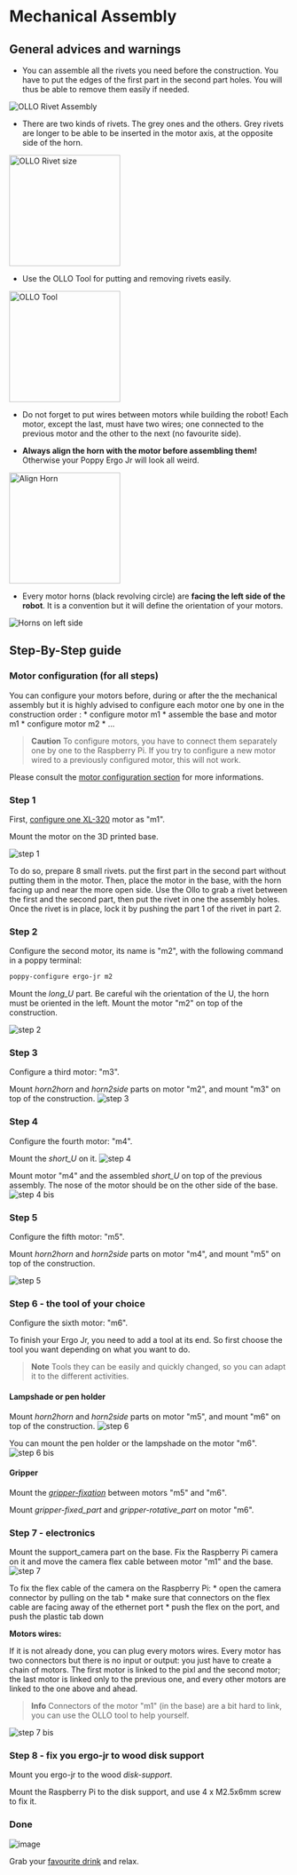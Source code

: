 # Mechanical Assembly

## General advices and warnings

<!-- TODO:
* picture rivet black vs grey
* ergo + wires
-->

* You can assemble all the rivets you need before the construction. You have to put the edges of the first part in the second part holes. You will thus be able to remove them easily if needed.

![OLLO Rivet Assembly](img/assembly/ollo_rivet.png)

* There are two kinds of rivets. The grey ones and the others. Grey rivets are longer to be able to be inserted in the motor axis, at the opposite side of the horn.

<!-- HTML link to adapt image size -->

<img src="img/assembly/ollo_rivets_size.jpg" alt="OLLO Rivet size" height="200" />

* Use the OLLO Tool for putting and removing rivets easily.

<!-- HTML link to adapt image size -->

<img src="img/assembly/ollo-tool.jpg" alt="OLLO Tool" height="200" />

* Do not forget to put wires between motors while building the robot! Each motor, except the last, must have two wires; one connected to the previous motor and the other to the next (no favourite side).

* **Always align the horn with the motor before assembling them!** Otherwise your Poppy Ergo Jr will look all weird.

<!-- HTML link to adapt image size -->

<img src="img/assembly/align-horn.png" alt="Align Horn" height="200" />

* Every motor horns (black revolving circle) are **facing the left side of the robot**. It is a convention but it will define the orientation of your motors.

![Horns on left side](img/assembly/horns_on_left.jpg)

## Step-By-Step guide

### Motor configuration (for all steps)

You can configure your motors before, during or after the the mechanical assembly but it is highly advised to configure each motor one by one in the construction order : * configure motor m1 * assemble the base and motor m1 * configure motor m2 * ...

> **Caution** To configure motors, you have to connect them separately one by one to the Raspberry Pi. If you try to configure a new motor wired to a previously configured motor, this will not work.

Please consult the [motor configuration section](motor-configuration.md) for more informations.

### Step 1

First, [configure one XL-320](motor-configuration.md) motor as "m1".

Mount the motor on the 3D printed base.

![step 1](img/assembly/steps/step_1-2.jpg)

To do so, prepare 8 small rivets. put the first part in the second part without putting them in the motor. Then, place the motor in the base, with the horn facing up and near the more open side. Use the Ollo to grab a rivet between the first and the second part, then put the rivet in one the assembly holes. Once the rivet is in place, lock it by pushing the part 1 of the rivet in part 2.

### Step 2

Configure the second motor, its name is "m2", with the following command in a poppy terminal:

```bash
poppy-configure ergo-jr m2
```

Mount the *long_U* part. Be careful wih the orientation of the U, the horn must be oriented in the left. Mount the motor "m2" on top of the construction.

![step 2](img/assembly/steps/step_3-4.jpg)

### Step 3

Configure a third motor: "m3".

Mount *horn2horn* and *horn2side* parts on motor "m2", and mount "m3" on top of the construction. ![step 3](img/assembly/steps/step_5-6.jpg)

### Step 4

Configure the fourth motor: "m4".

Mount the *short_U* on it. ![step 4](img/assembly/steps/step_7-8.jpg)

Mount motor "m4" and the assembled *short_U* on top of the previous assembly. The nose of the motor should be on the other side of the base. ![step 4 bis](img/assembly/steps/step_9-10.jpg)

### Step 5

Configure the fifth motor: "m5".

Mount *horn2horn* and *horn2side* parts on motor "m4", and mount "m5" on top of the construction.

![step 5](img/assembly/steps/step_11-12-13.jpg)

### Step 6 - the tool of your choice

Configure the sixth motor: "m6".

To finish your Ergo Jr, you need to add a tool at its end. So first choose the tool you want depending on what you want to do.

> **Note** Tools they can be easily and quickly changed, so you can adapt it to the different activities.

#### Lampshade or pen holder

Mount *horn2horn* and *horn2side* parts on motor "m5", and mount "m6" on top of the construction. ![step 6](img/assembly/steps/step_14-16-17.jpg)

You can mount the pen holder or the lampshade on the motor "m6". ![step 6 bis](img/assembly/steps/step_18-19.jpg)

#### Gripper

Mount the [*gripper-fixation*](https://github.com/poppy-project/poppy-ergo-jr/blob/master/hardware/STL/tools/gripper-fixation.stl) between motors "m5" and "m6".

Mount *gripper-fixed_part* and *gripper-rotative_part* on motor "m6". <!-- TODO closed picture of gripper-->

### Step 7 - electronics

Mount the support_camera part on the base. Fix the Raspberry Pi camera on it and move the camera flex cable between motor "m1" and the base. ![step 7](img/assembly/steps/step_21-22.jpg)

To fix the flex cable of the camera on the Raspberry Pi: * open the camera connector by pulling on the tab * make sure that connectors on the flex cable are facing away of the ethernet port * push the flex on the port, and push the plastic tab down

<!-- TODO: add a closed picture of camera fix-->

**Motors wires:**

If it is not already done, you can plug every motors wires. Every motor has two connectors but there is no input or output: you just have to create a chain of motors. The first motor is linked to the pixl and the second motor; the last motor is linked only to the previous one, and every other motors are linked to the one above and ahead.

<!-- TODO picture of OLLO + base rivets -->

> **Info** Connectors of the motor "m1" (in the base) are a bit hard to link, you can use the OLLO tool to help yourself.

![step 7 bis](img/assembly/steps/step_24.jpg)

### Step 8 - fix you ergo-jr to wood disk support

Mount you ergo-jr to the wood *disk-support*.

Mount the Raspberry Pi to the disk support, and use 4 x M2.5x6mm screw to fix it. <!-- TODO: picture of disk fixation -->

### Done

![image](img/assembly/ergo-tool-2.jpg)

Grab your [favourite drink](https://www.flickr.com/photos/poppy-project/16488256337/) and relax.